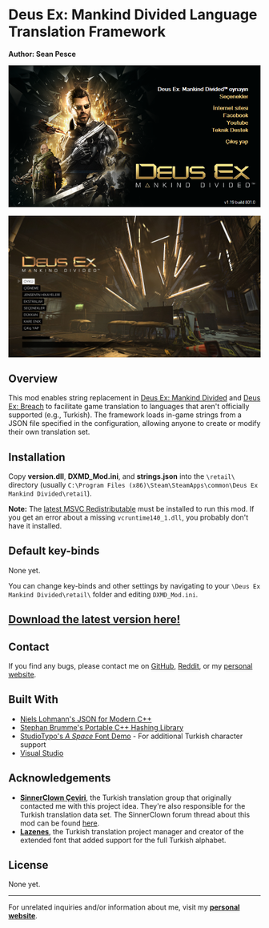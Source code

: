 # Deus Ex: Mankind Divided Language Translation Framework  
**Author: Sean Pesce**  

<p align="center">
<img align="center" title="Example Turkish translation (pre-alpha screenshot)" src="https://github.com/SeanPesce/DXMD-Translations/blob/master/image/launcher_tr.png?raw=true" alt="Example Turkish translation (pre-alpha screenshot)" width="600px">
<br><br>
<img align="center" title="Example Turkish translation (pre-alpha screenshot)" src="https://github.com/SeanPesce/DXMD-Translations/blob/master/image/main_menu_tr.jpg?raw=true" alt="Example Turkish translation (pre-alpha screenshot)" width="600px">
</p>  


## Overview  
This mod enables string replacement in [Deus Ex: Mankind Divided](http://store.steampowered.com/app/337000) and [Deus Ex: Breach](http://store.steampowered.com/app/555450) to facilitate game translation to languages that aren't officially supported (e.g., Turkish). The framework loads in-game strings from a JSON file specified in the configuration, allowing anyone to create or modify their own translation set.  

## Installation  
Copy **version.dll**, **DXMD_Mod.ini**, and **strings.json** into the `\retail\` directory (usually `C:\Program Files (x86)\Steam\SteamApps\common\Deus Ex Mankind Divided\retail`).  

**Note:** The [latest MSVC Redistributable](https://docs.microsoft.com/en-us/cpp/windows/latest-supported-vc-redist) must be installed to run this mod. If you get an error about a missing `vcruntime140_1.dll`, you probably don't have it installed.  

## Default key-binds  
None yet.
  
You can change key-binds and other settings by navigating to your `\Deus Ex Mankind Divided\retail\` folder and editing `DXMD_Mod.ini`.  

## **[Download the latest version here!](https://github.com/SeanPesce/DXMD-Translations/releases)**  


## Contact  
If you find any bugs, please contact me on [GitHub](https://github.com/SeanPesce/DXMD-Translations/issues/new), [Reddit](https://www.reddit.com/u/SeanPesce), or my [personal website](https://SeanPesce.github.io).  


## Built With  
 * [Niels Lohmann's JSON for Modern C++](https://github.com/nlohmann/json)  
 * [Stephan Brumme's Portable C++ Hashing Library](https://github.com/stbrumme/hash-library)  
 * [StudioTypo's *A Space* Font Demo](https://www.dafont.com/a-space.font) - For additional Turkish character support  
 * [Visual Studio](https://visualstudio.microsoft.com/downloads/)  


## Acknowledgements  
 * **[SinnerClown Çeviri](https://sinnerclownceviri.com/)**, the Turkish translation group that originally contacted me with this project idea. They're also responsible for the Turkish translation data set. The SinnerClown forum thread about this mod can be found [here](https://sinnerclownceviri.com/threads/deus-ex-mankind-divided-tuerkce-yama-projemiz-baslamistir.870/).  
 * **[Lazenes](https://sinnerclownceviri.com/members/lazenes.1/)**, the Turkish translation project manager and creator of the extended font that added support for the full Turkish alphabet.  
 


## License  
None yet.


---------------------------------------------

For unrelated inquiries and/or information about me, visit my **[personal website](https://SeanPesce.github.io)**.  


